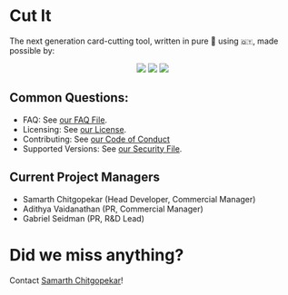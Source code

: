 # Cut It
 The next generation card-cutting tool, written in pure 🐍 using ``🇶🇹``, made possible by:
 <p align="center">
  <img src="https://static.wixstatic.com/media/bb0ec7_3b435e3b0a14461f95327d3df055eb1f~mv2.png/v1/fill/w_66,h_47,al_c,q_85,usm_0.66_1.00_0.01/New%2520Logo%2520(1)_edited.webp">
  <img src="https://www.speechanddebate.org/wp-content/uploads/NSDA-Logo-OneLine-Tagline.png">
  <img src="http://www.fillmurray.com/460/300">
</p>

## Common Questions:
- FAQ: See [our FAQ File](/FAQ.md).
- Licensing: See [our License](/LICENSE).
- Contributing: See [our Code of Conduct](/CODEOFCONDUCT.md#2-contributing)
- Supported Versions: See [our Security File](/SECURITY.md#supported-versions).

## Current Project Managers
- Samarth Chitgopekar (Head Developer, Commercial Manager)
- Adithya Vaidanathan (PR, Commercial Manager)
- Gabriel Seidman (PR, R&D Lead)
# Did we miss anything?
Contact [Samarth Chitgopekar](mailto:sam@chitgopekar.tech)!